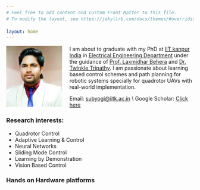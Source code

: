 ```yaml
---
# Feel free to add content and custom Front Matter to this file.
# To modify the layout, see https://jekyllrb.com/docs/themes/#overriding-theme-defaults

layout: home
---
```

<div style="float: left; margin-right: 20px;">
   <img src="/image/cropped.png" alt="Image Alt Text" style="width: 150px; height: auto;">
</div>

I am about to graduate with my PhD at <a href="https://www.iitk.ac.in" class="highlighted">IIT kanpur India</a> in 
<a href="https://www.iitk.ac.in/ee/pg-students-stream-wise-list" class="highlighted">Electrical Engineering Department</a> under the guidance 
of <a href="https://iitmandi.ac.in/director.php" class="highlighted">Prof. Laxmidhar Behera</a> and
<a href="https://www.iitk.ac.in/new/twinkle-tripathy" class="highlighted">Dr. Twinkle Tripathy</a>. 
I am passionate about learning based control schemes and path planning for robotic systems specially for quadrotor UAVs with real-world implementation.
<!-- #### <a class="highlighted">Research intrests: </a> Quadrotor Control, Adaptive Learning & Control, Neural Networks, Sliding Mode Control, Learning by Demonstration, Vision Based Control.-->

Email: <a class="highlighted">subyogi@iitk.ac.in</a> \\
Google Scholar: <a href="https://scholar.google.co.in/citations?user=rlVR6bYAAAAJ&hl=en" class="highlighted">Click here</a>

### <a class="highlighted"> <b>Research interests: </b>
<ul>
  <li> Quadrotor Control </li>
  <li> Adaptive Learning & Control </li>
  <li> Neural Networks </li>
  <li> Sliding Mode Control </li>
  <li> Learning by Demonstration </li>
  <li> Vision Based Control </li>
</ul>

### <a class="highlighted"> <b> Hands on Hardware platforms </b>
<head>
    <style>
        /* Style for the two columns */
        .column {
            float: left;
            width: 45%; /* Set the width to 50% for a two-column layout */
            padding: 10px;
        }

        /* Clear the float to prevent content below from wrapping around */
        .clearfix::after {
            content: "";
            clear: both;
            display: table;
        }
    </style>
</head>

<body>
<div class="clearfix">
    <div class="column">
        <img src="/image/drone.png" alt="Image 1" style="width: 700px; height: auto;">
        <p>Customized quadrotor platform</p>
    </div>
    <div class="column">
        <img src="/image/mobile_robot.png" alt="Image 2" style="width: 192px; height: auto;">
        <p>Pioneer p3-dx mobile robot</p>
    </div>
</div>
</body>

